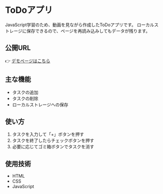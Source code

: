 # ToDoアプリ

JavaScript学習のため、動画を見ながら作成したToDoアプリです。
ローカルストレージに保存できるので、ページを再読み込みしてもデータが残ります。

## 公開URL
👉 [デモページはこちら](https://miyu-code07.github.io/todolist-movie/)

## 主な機能
- タスクの追加
- タスクの削除
- ローカルストレージへの保存

## 使い方
1. タスクを入力して「+」ボタンを押す
2. タスクを終了したらチェックボタンを押す
3. 必要に応じてゴミ箱ボタンでタスクを消す

## 使用技術
- HTML
- CSS
- JavaScript
